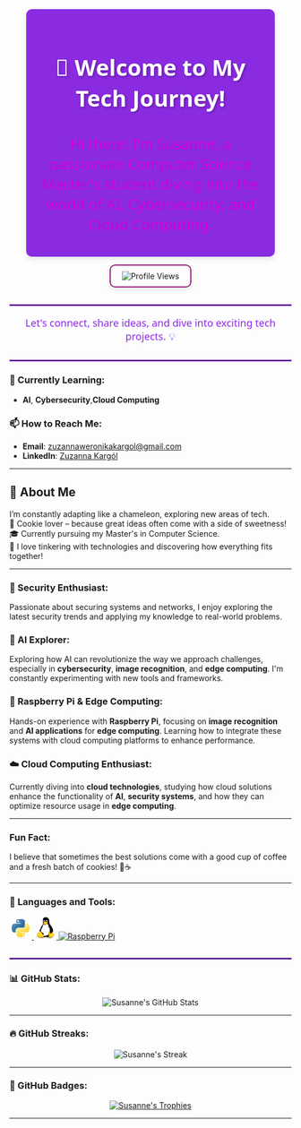 <div style="background-color: #8A2BE2; padding: 20px; border-radius: 10px; width: 80%; margin: 0 auto; box-shadow: 0 4px 8px rgba(0, 0, 0, 0.1);">
  <h1 align="center" style="font-family: 'Segoe UI', Tahoma, Geneva, Verdana, sans-serif; color: #FFFFFF; font-size: 40px; margin-bottom: 10px; text-shadow: 2px 2px 4px rgba(0, 0, 0, 0.3);">
    🚀 Welcome to My Tech Journey!  
  </h1>
  <h3 align="center" style="font-family: 'Segoe UI', Tahoma, Geneva, Verdana, sans-serif; color: #D300D3; font-size: 26px; font-weight: 400; margin-bottom: 20px;">
    Hi there! I’m Susanne, a passionate Computer Science Master's student diving into the world of AI, Cybersecurity, and Cloud Computing.
  </h3>
</div>

<p align="center">
  <img src="https://komarev.com/ghpvc/?username=LikeCiastka&color=9B1C80" alt="Profile Views" style="border-radius: 10px; box-shadow: 0 4px 8px rgba(0, 0, 0, 0.1); padding: 10px 20px; border: 2px solid #9B1C80;" />
</p>







<hr style="border: 1px solid #8A2BE2; margin-top: 30px;"/>

<p align="center" style="font-family: 'Segoe UI', Tahoma, Geneva, Verdana, sans-serif; color: #8A2BE2; font-size: 18px;">
  Let's connect, share ideas, and dive into exciting tech projects. 💡
</p>

<hr style="border: 1px solid #8A2BE2; margin-top: 30px;"/>

### 🌱 Currently Learning:
- **AI**, **Cybersecurity**,**Cloud Computing**

### 📫 How to Reach Me:
- **Email**: [zuzannaweronikakargol@gmail.com](mailto:zuzannaweronikakargol@gmail.com)
- **LinkedIn**: [Zuzanna Kargól](https://linkedin.com/in/zuzanna-kargol-zuzanna-kargol)

---

## 🦎 About Me
I’m constantly adapting like a chameleon, exploring new areas of tech.  
🍪 Cookie lover – because great ideas often come with a side of sweetness!  
🎓 Currently pursuing my Master's in Computer Science.  
🔧 I love tinkering with technologies and discovering how everything fits together!

---

### 🔐 Security Enthusiast:
Passionate about securing systems and networks, I enjoy exploring the latest security trends and applying my knowledge to real-world problems.

### 🤖 AI Explorer:
Exploring how AI can revolutionize the way we approach challenges, especially in **cybersecurity**, **image recognition**, and **edge computing**. I'm constantly experimenting with new tools and frameworks.

### 🍓 Raspberry Pi & Edge Computing:
Hands-on experience with **Raspberry Pi**, focusing on **image recognition** and **AI applications** for **edge computing**. Learning how to integrate these systems with cloud computing platforms to enhance performance.

### ☁️ Cloud Computing Enthusiast:
Currently diving into **cloud technologies**, studying how cloud solutions enhance the functionality of **AI**, **security systems**, and how they can optimize resource usage in **edge computing**.

---

### Fun Fact:
I believe that sometimes the best solutions come with a good cup of coffee and a fresh batch of cookies! 🍪☕

---

### 🧰 Languages and Tools:
<p align="left">
  <a href="https://www.python.org" target="_blank" rel="noreferrer">
    <img src="https://raw.githubusercontent.com/devicons/devicon/master/icons/python/python-original.svg" alt="python" width="40" height="40"/>
  </a>
  
  <a href="https://www.linux.org/" target="_blank" rel="noreferrer">
    <img src="https://raw.githubusercontent.com/devicons/devicon/master/icons/linux/linux-original.svg" alt="linux" width="40" height="40"/>
  </a>
  
  <a href="https://www.raspberrypi.org/" target="_blank" rel="noreferrer">
    <img src="https://www.raspberrypi.org/favicon.ico" alt="Raspberry Pi" width="40" height="40"/>
  </a>
</p>

<hr style="border: 1px solid #8A2BE2; margin-top: 30px;"/>

### 📊 GitHub Stats:
<p align="center">
  <img align="center" src="https://github-readme-stats.vercel.app/api?username=LikeCiastka&show_icons=true&locale=en&count_private=true&hide=prs&theme=radical" alt="Susanne's GitHub Stats" />
</p>

---





### 🔥 GitHub Streaks:
<p align="center">
  <img align="center" src="https://github-readme-streak-stats.herokuapp.com/?user=LikeCiastka&theme=radical" alt="Susanne's Streak" />
</p>

---

### 🏅 GitHub Badges:
<p align="center">
  <a href="https://github.com/ryo-ma/github-profile-trophy">
    <img src="https://github-profile-trophy.vercel.app/?username=LikeCiastka&theme=radical" alt="Susanne's Trophies" />
  </a>
</p>

---

